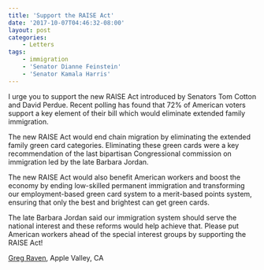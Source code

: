 ```yaml
---
title: 'Support the RAISE Act'
date: '2017-10-07T04:46:32-08:00'
layout: post
categories:
    - Letters
tags:
    - immigration
    - 'Senator Dianne Feinstein'
    - 'Senator Kamala Harris'
---
```


I urge you to support the new RAISE Act introduced by Senators Tom Cotton and David Perdue. Recent polling has found that 72% of American voters support a key element of their bill which would eliminate extended family immigration.

The new RAISE Act would end chain migration by eliminating the extended family green card categories. Eliminating these green cards were a key recommendation of the last bipartisan Congressional commission on immigration led by the late Barbara Jordan.

The new RAISE Act would also benefit American workers and boost the economy by ending low-skilled permanent immigration and transforming our employment-based green card system to a merit-based points system, ensuring that only the best and brightest can get green cards.

The late Barbara Jordan said our immigration system should serve the national interest and these reforms would help achieve that. Please put American workers ahead of the special interest groups by supporting the RAISE Act!

[Greg Raven](https://www.gregraven.org/), Apple Valley, CA